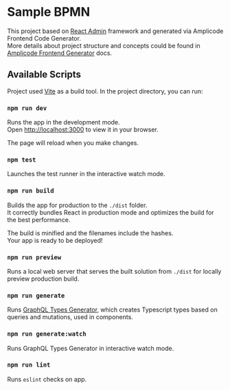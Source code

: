 # Sample BPMN

This project based on [React Admin](https://marmelab.com/react-admin/) framework 
and generated via Amplicode Frontend Code Generator. \
More details about project structure and concepts could be found 
in [Amplicode Frontend Generator](https://github.com/Amplicode/amplicode-frontend#readme) docs. 

## Available Scripts

Project used [Vite](https://vitejs.dev) as a build tool. 
In the project directory, you can run:

### `npm run dev`

Runs the app in the development mode.\
Open [http://localhost:3000](http://localhost:3000) to view it in your browser.

The page will reload when you make changes.

### `npm test`

Launches the test runner in the interactive watch mode.

### `npm run build`

Builds the app for production to the `./dist` folder.\
It correctly bundles React in production mode and optimizes the build for the best performance.

The build is minified and the filenames include the hashes.\
Your app is ready to be deployed!

### `npm run preview`

Runs a local web server that serves the built solution from `./dist` for locally preview production build.

### `npm run generate`

Runs [GraphQL Types Generator](https://github.com/dotansimha/graphql-code-generator), 
which creates Typescript types based on queries and mutations, used in components.

### `npm run generate:watch`

Runs GraphQL Types Generator in interactive watch mode.

### `npm run lint`

Runs `eslint` checks on app.